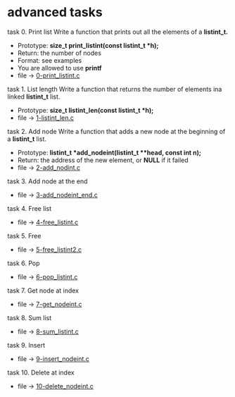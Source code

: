 # advanced tasks

task 0. Print list
Write a function that prints out all the elements of a __listint_t.__
- Prototype: __size_t print_listint(const listint_t *h);__
- Return: the number of nodes
- Format: see examples
- You are allowed to use __printf__
- file -> [0-print_listint.c](https://github.com/Reganmatics/alx-low_level_programming/blob/master/0x13-more_singly_linked_lists/0-print_listint.c)

task 1. List length
Write a function that returns the number of elements ina linked __listint_t__ list.
- Prototype: __size_t listint_len(const listint_t *h);__
- file -> [1-listint_len.c](https://github.com/Reganmatics/alx-low_level_programming/blob/master/0x13-more_singly_linked_lists/1-listint_len.c)

task 2. Add node
Write a function that adds a new node at the beginning of a __listint_t__ list.
- Prototype: __listint_t *add_nodeint(listint_t **head, const int n);__
- Return: the address of the new element, or __NULL__ if it failed
- file -> [2-add_nodint.c](https://github.com/Reganmatics/alx-low_level_programming/blob/master/0x13-more_singly_linked_lists/2-add_nodeint.c)

task 3. Add node at the end
- file -> [3-add_nodeint_end.c]()

task 4. Free list
- file -> [4-free_listint.c]()

task 5. Free
- file -> [5-free_listint2.c]()

task 6. Pop
- file -> [6-pop_listint.c]()

task 7. Get node at index
- file -> [7-get_nodeint.c]()

task 8. Sum list
- file -> [8-sum_listint.c]()

task 9. Insert
- file -> [9-insert_nodeint.c]()

task 10. Delete at index
- file -> [10-delete_nodeint.c]()
